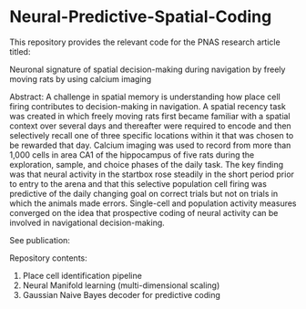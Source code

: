 # Neural-Predictive-Spatial-Coding

This repository provides the relevant code for the PNAS research article titled: 

Neuronal signature of spatial decision-making during navigation by freely moving rats by using calcium imaging

Abstract:
A challenge in spatial memory is understanding how place cell firing contributes to decision-making in navigation. A spatial recency task was created in which freely moving rats first became familiar with a spatial context over several days and thereafter were required to encode and then selectively recall one of three specific locations within it that was chosen to be rewarded that day. Calcium imaging was used to record from more than 1,000 cells in area CA1 of the hippocampus of five rats during the exploration, sample, and choice phases of the daily task. The key finding was that neural activity in the startbox rose steadily in the short period prior to entry to the arena and that this selective population cell firing was predictive of the daily changing goal on correct trials but not on trials in which the animals made errors. Single-cell and population activity measures converged on the idea that prospective coding of neural activity can be involved in navigational decision-making.

See publication:

Repository contents:
1. Place cell identification pipeline
2. Neural Manifold learning (multi-dimensional scaling)
3. Gaussian Naive Bayes decoder for predictive coding

